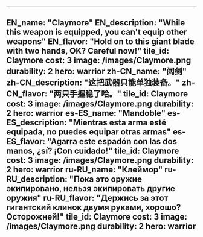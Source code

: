 ---

EN_name: "Claymore"
EN_description: "While this weapon is equipped, you can't equip other weapons"
EN_flavor: "Hold on to this giant blade with two hands, OK? Careful now!"
tile_id: Claymore
cost: 3
image: /images/Claymore.png
durability: 2
hero: warrior
zh-CN_name: "阔剑"
zh-CN_description: "这把武器只能单独装备。"
zh-CN_flavor: "两只手握稳了哈。"
tile_id: Claymore
cost: 3
image: /images/Claymore.png
durability: 2
hero: warrior
es-ES_name: "Mandoble"
es-ES_description: "Mientras esta arma esté equipada, no puedes equipar otras armas"
es-ES_flavor: "Agarra este espadón con las dos manos, ¿sí? ¡Con cuidado!"
tile_id: Claymore
cost: 3
image: /images/Claymore.png
durability: 2
hero: warrior
ru-RU_name: "Клеймор"
ru-RU_description: "Пока это оружие экипировано, нельзя экипировать другие оружия"
ru-RU_flavor: "Держись за этот гигантский клинок двумя руками, хорошо? Осторожней!"
tile_id: Claymore
cost: 3
image: /images/Claymore.png
durability: 2
hero: warrior
---